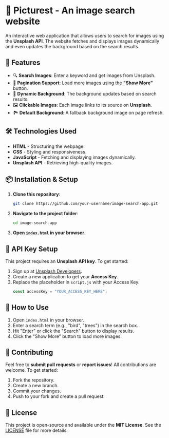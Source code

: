 # 🌟 Picturest - An image search website

An interactive web application that allows users to search for images using the **Unsplash API**. The website fetches and displays images dynamically and even updates the background based on the search results.  

## 🚀 Features  
- 🔍 **Search Images**: Enter a keyword and get images from Unsplash.  
- 📄 **Pagination Support**: Load more images using the **"Show More"** button.  
- 🎨 **Dynamic Background**: The background updates based on search results.  
- 🖼 **Clickable Images**: Each image links to its source on **Unsplash**.  
- 🏞 **Default Background**: A fallback background image on page refresh.  

## 🛠 Technologies Used  
- **HTML** - Structuring the webpage.  
- **CSS** - Styling and responsiveness.  
- **JavaScript** - Fetching and displaying images dynamically.  
- **Unsplash API** - Retrieving high-quality images.  

## 📦 Installation & Setup  
1. **Clone this repository**:  
   ```bash
   git clone https://github.com/your-username/image-search-app.git

2. **Navigate to the project folder**:
    ```bash
    cd image-search-app
    ```

3. **Open `index.html` in your browser**.

## 🔑 API Key Setup

This project requires an **Unsplash API key**. To get started:

1. Sign up at [Unsplash Developers](https://unsplash.com/developers).
2. Create a new application to get your **Access Key**.
3. Replace the placeholder in `script.js` with your Access Key:
    ```js
    const accessKey = "YOUR_ACCESS_KEY_HERE";
    ```

## 🚀 How to Use

1. Open `index.html` in your browser.
2. Enter a search term (e.g., "bird", "trees") in the search box.
3. Hit "Enter" or click the "Search" button to display results.
4. Click the "Show More" button to load more images.

## 🤝 Contributing

Feel free to **submit pull requests** or **report issues**! All contributions are welcome. To get started:

1. Fork the repository.
2. Create a new branch.
3. Commit your changes.
4. Push to your fork and create a pull request.

## 📜 License

This project is open-source and available under the **MIT License**. See the [LICENSE](LICENSE) file for more details.
